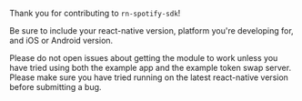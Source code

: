 
Thank you for contributing to `rn-spotify-sdk`!

Be sure to include your react-native version, platform you're developing for, and iOS or Android version.

Please do not open issues about getting the module to work unless you have tried using both the example app and the example token swap server. Please make sure you have tried running on the latest react-native version before submitting a bug.
